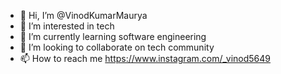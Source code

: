 - 👋 Hi, I’m @VinodKumarMaurya
- 👀 I’m interested in tech
- 🌱 I’m currently learning software engineering 
- 💞️ I’m looking to collaborate on tech community 
- 📫 How to reach me https://www.instagram.com/_vinod5649

<!---
vinodnitroattacker/vinodnitroattacker is a ✨ special ✨ repository because its `README.md` (this file) appears on your GitHub profile.
You can click the Preview link to take a look at your changes.
--->
